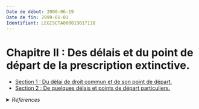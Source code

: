 ```yaml
---
Date de début: 2008-06-19
Date de fin: 2999-01-01
Identifiant: LEGISCTA000019017118
---
```


<h1>Chapitre II : Des délais et du point de départ de la prescription extinctive.</h1>

- [Section 1 : Du délai de droit commun et de son point de départ.](section_1/README.md)
- [Section 2 : De quelques délais et points de départ particuliers.](section_2/README.md)

<details>
  <summary><em>Références</em></summary>

  <h2>Articles faisant référence à la section</h2>
  
  <ul>
    <li>
      <a href="https://legal.tricoteuses.fr//redirection/LEGIARTI000019014273?vers=git&vers=legifrance">LOI n° 2008-561 du 17 juin 2008 portant réforme de la prescription en matière civile - article 1 ENTIEREMENT_MODIF</a> MODIFIE source
    </li>
  </ul>
</details>
